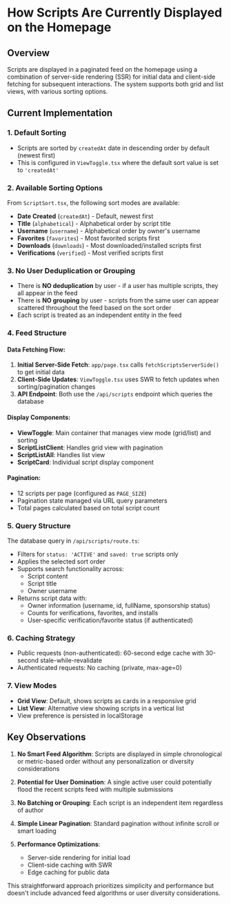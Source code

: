 # How Scripts Are Currently Displayed on the Homepage

## Overview
Scripts are displayed in a paginated feed on the homepage using a combination of server-side rendering (SSR) for initial data and client-side fetching for subsequent interactions. The system supports both grid and list views, with various sorting options.

## Current Implementation

### 1. **Default Sorting**
- Scripts are sorted by `createdAt` date in descending order by default (newest first)
- This is configured in `ViewToggle.tsx` where the default sort value is set to `'createdAt'`

### 2. **Available Sorting Options**
From `ScriptSort.tsx`, the following sort modes are available:
- **Date Created** (`createdAt`) - Default, newest first
- **Title** (`alphabetical`) - Alphabetical order by script title
- **Username** (`username`) - Alphabetical order by owner's username
- **Favorites** (`favorites`) - Most favorited scripts first
- **Downloads** (`downloads`) - Most downloaded/installed scripts first
- **Verifications** (`verified`) - Most verified scripts first

### 3. **No User Deduplication or Grouping**
- There is **NO deduplication** by user - if a user has multiple scripts, they all appear in the feed
- There is **NO grouping** by user - scripts from the same user can appear scattered throughout the feed based on the sort order
- Each script is treated as an independent entity in the feed

### 4. **Feed Structure**

#### Data Fetching Flow:
1. **Initial Server-Side Fetch**: `app/page.tsx` calls `fetchScriptsServerSide()` to get initial data
2. **Client-Side Updates**: `ViewToggle.tsx` uses SWR to fetch updates when sorting/pagination changes
3. **API Endpoint**: Both use the `/api/scripts` endpoint which queries the database

#### Display Components:
- **ViewToggle**: Main container that manages view mode (grid/list) and sorting
- **ScriptListClient**: Handles grid view with pagination
- **ScriptListAll**: Handles list view
- **ScriptCard**: Individual script display component

#### Pagination:
- 12 scripts per page (configured as `PAGE_SIZE`)
- Pagination state managed via URL query parameters
- Total pages calculated based on total script count

### 5. **Query Structure**
The database query in `/api/scripts/route.ts`:
- Filters for `status: 'ACTIVE'` and `saved: true` scripts only
- Applies the selected sort order
- Supports search functionality across:
  - Script content
  - Script title
  - Owner username
- Returns script data with:
  - Owner information (username, id, fullName, sponsorship status)
  - Counts for verifications, favorites, and installs
  - User-specific verification/favorite status (if authenticated)

### 6. **Caching Strategy**
- Public requests (non-authenticated): 60-second edge cache with 30-second stale-while-revalidate
- Authenticated requests: No caching (private, max-age=0)

### 7. **View Modes**
- **Grid View**: Default, shows scripts as cards in a responsive grid
- **List View**: Alternative view showing scripts in a vertical list
- View preference is persisted in localStorage

## Key Observations

1. **No Smart Feed Algorithm**: Scripts are displayed in simple chronological or metric-based order without any personalization or diversity considerations

2. **Potential for User Domination**: A single active user could potentially flood the recent scripts feed with multiple submissions

3. **No Batching or Grouping**: Each script is an independent item regardless of author

4. **Simple Linear Pagination**: Standard pagination without infinite scroll or smart loading

5. **Performance Optimizations**: 
   - Server-side rendering for initial load
   - Client-side caching with SWR
   - Edge caching for public data

This straightforward approach prioritizes simplicity and performance but doesn't include advanced feed algorithms or user diversity considerations.